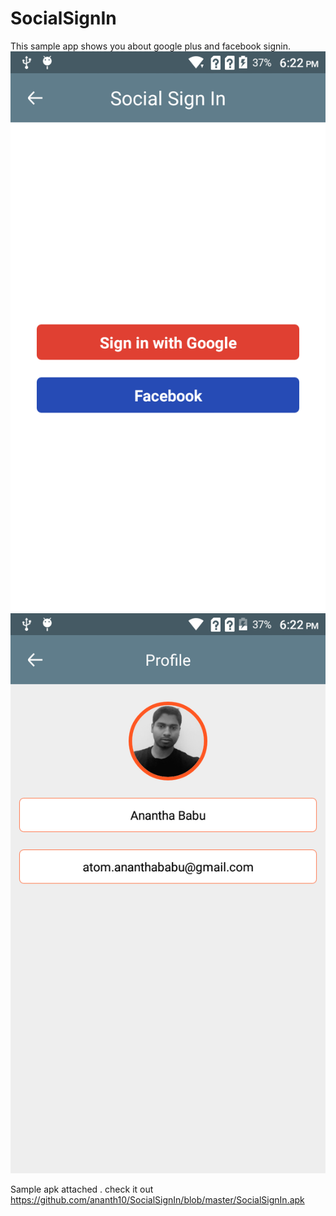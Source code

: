 # SocialSignIn
This sample app shows you about google plus and facebook signin.
![alt tag](https://github.com/ananth10/SocialSignIn/blob/master/screen1.png)
![alt tag](https://github.com/ananth10/SocialSignIn/blob/master/screen2.png)


Sample apk attached . check it out https://github.com/ananth10/SocialSignIn/blob/master/SocialSignIn.apk
